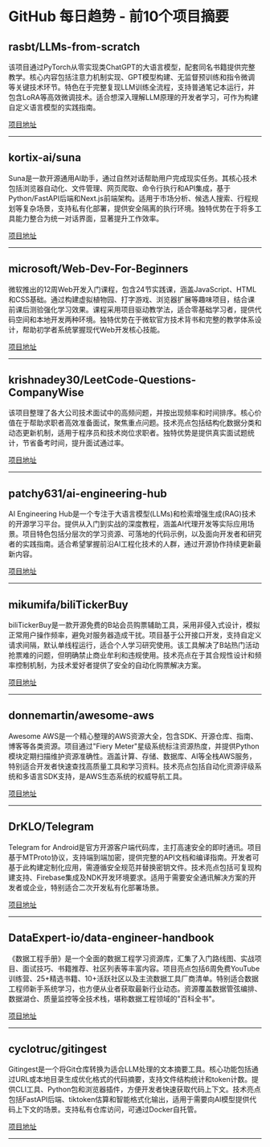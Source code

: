 # GitHub 每日趋势 - 前10个项目摘要

## rasbt/LLMs-from-scratch

该项目通过PyTorch从零实现类ChatGPT的大语言模型，配套同名书籍提供完整教学。核心内容包括注意力机制实现、GPT模型构建、无监督预训练和指令微调等关键技术环节。特色在于完整复现LLM训练全流程，支持普通笔记本运行，并包含LoRA等高效微调技术。适合想深入理解LLM原理的开发者学习，可作为构建自定义语言模型的实践指南。

[项目地址](https://github.com/rasbt/LLMs-from-scratch)

---

## kortix-ai/suna

Suna是一款开源通用AI助手，通过自然对话帮助用户完成现实任务。其核心技术包括浏览器自动化、文件管理、网页爬取、命令行执行和API集成，基于Python/FastAPI后端和Next.js前端架构。适用于市场分析、候选人搜索、行程规划等复杂场景，支持私有化部署，提供安全隔离的执行环境。独特优势在于将多工具能力整合为统一对话界面，显著提升工作效率。

[项目地址](https://github.com/kortix-ai/suna)

---

## microsoft/Web-Dev-For-Beginners

微软推出的12周Web开发入门课程，包含24节实践课，涵盖JavaScript、HTML和CSS基础。通过构建虚拟植物园、打字游戏、浏览器扩展等趣味项目，结合课前课后测验强化学习效果。课程采用项目驱动教学法，适合零基础学习者，提供代码空间和本地开发两种环境。独特优势在于微软官方技术背书和完整的教学体系设计，帮助初学者系统掌握现代Web开发核心技能。

[项目地址](https://github.com/microsoft/Web-Dev-For-Beginners)

---

## krishnadey30/LeetCode-Questions-CompanyWise

该项目整理了各大公司技术面试中的高频问题，并按出现频率和时间排序。核心价值在于帮助求职者高效准备面试，聚焦重点问题。技术亮点包括结构化数据分类和动态更新机制，适用于程序员和技术岗位求职者。独特优势是提供真实面试题统计，节省备考时间，提升面试通过率。

[项目地址](https://github.com/krishnadey30/LeetCode-Questions-CompanyWise)

---

## patchy631/ai-engineering-hub

AI Engineering Hub是一个专注于大语言模型(LLMs)和检索增强生成(RAG)技术的开源学习平台。提供从入门到实战的深度教程，涵盖AI代理开发等实际应用场景。项目特色包括分层次的学习资源、可落地的代码示例，以及面向开发者和研究者的实践指南。适合希望掌握前沿AI工程化技术的人群，通过开源协作持续更新最新内容。

[项目地址](https://github.com/patchy631/ai-engineering-hub)

---

## mikumifa/biliTickerBuy

biliTickerBuy是一款开源免费的B站会员购票辅助工具，采用非侵入式设计，模拟正常用户操作频率，避免对服务器造成干扰。项目基于公开接口开发，支持自定义请求间隔，默认单线程运行，适合个人学习研究使用。该工具解决了B站热门活动抢票难的问题，但明确禁止商业牟利和违规使用。技术亮点在于其合规性设计和频率控制机制，为技术爱好者提供了安全的自动化购票解决方案。

[项目地址](https://github.com/mikumifa/biliTickerBuy)

---

## donnemartin/awesome-aws

Awesome AWS是一个精心整理的AWS资源大全，包含SDK、开源仓库、指南、博客等各类资源。项目通过"Fiery Meter"星级系统标注资源热度，并提供Python模块定期扫描维护资源准确性。涵盖计算、存储、数据库、AI等全栈AWS服务，特别适合开发者快速查找高质量工具和学习资料。技术亮点包括自动化资源评级系统和多语言SDK支持，是AWS生态系统的权威导航工具。

[项目地址](https://github.com/donnemartin/awesome-aws)

---

## DrKLO/Telegram

Telegram for Android是官方开源客户端代码库，主打高速安全的即时通讯。项目基于MTProto协议，支持端到端加密，提供完整的API文档和编译指南。开发者可基于此构建定制化应用，需遵循安全规范并替换密钥文件。技术亮点包括可复现构建支持、Firebase集成及NDK开发环境要求。适用于需要安全通讯解决方案的开发者或企业，特别适合二次开发私有化部署场景。

[项目地址](https://github.com/DrKLO/Telegram)

---

## DataExpert-io/data-engineer-handbook

《数据工程手册》是一个全面的数据工程学习资源库，汇集了入门路线图、实战项目、面试技巧、书籍推荐、社区列表等丰富内容。项目亮点包括6周免费YouTube训练营、25+精选书籍、10+活跃社区以及主流数据工具厂商清单。特别适合数据工程师新手系统学习，也方便从业者获取最新行业动态。资源覆盖数据管弦编排、数据湖仓、质量监控等全技术栈，堪称数据工程领域的"百科全书"。

[项目地址](https://github.com/DataExpert-io/data-engineer-handbook)

---

## cyclotruc/gitingest

Gitingest是一个将Git仓库转换为适合LLM处理的文本摘要工具。核心功能包括通过URL或本地目录生成优化格式的代码摘要，支持文件结构统计和token计数。提供CLI工具、Python包和浏览器插件，方便开发者快速获取代码上下文。技术亮点包括FastAPI后端、tiktoken估算和智能格式化输出，适用于需要向AI模型提供代码上下文的场景。支持私有仓库访问，可通过Docker自托管。

[项目地址](https://github.com/cyclotruc/gitingest)

---

